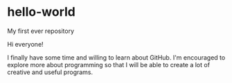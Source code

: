 # hello-world
My first ever repository

Hi everyone!

I finally have some time and willing to learn about GitHub. I'm encouraged to explore more about programming so that I will be able to create a lot of creative and useful programs.
